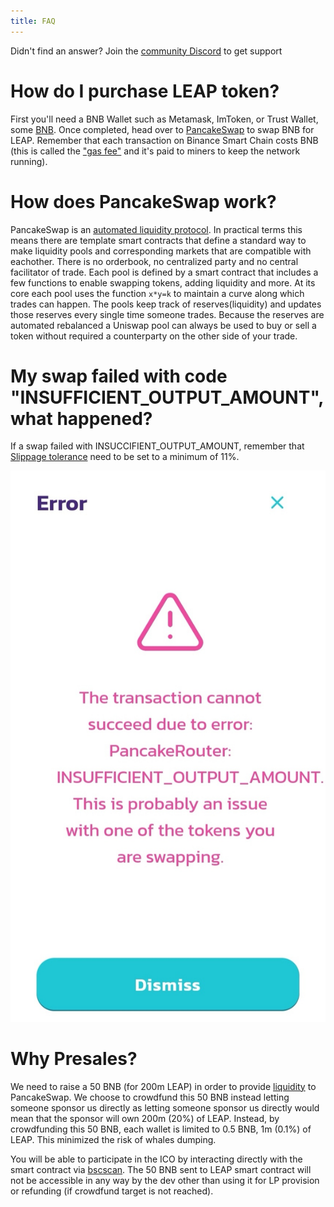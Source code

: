 ```yaml
---
title: FAQ
---
```


<Info>Didn't find an answer? Join the <a href="https://discord.gg/9mP4637ZFD">community Discord</a> to get support</Info>

<!-- # What is Uniswap?

Uniswap is a protocol for creating liquidity and trading ERC-20 tokens on [Ethereum](https://ethereum.org/en/what-is-ethereum/). It eliminates trusted intermediaries and unnecessary forms of rent extraction, allowing for fast, efficient trading. Where it makes tradeoffs decentralization, censorship resistance, and security are prioritized. Uniswap is open-source software licensed under GPL.

If you want to dive into details check out the [docs](/docs/v2/). -->

# How do I purchase LEAP token?

First you'll need a BNB Wallet such as Metamask, ImToken, or Trust Wallet, some [BNB](https://www.binance.com/en/buy-BNB). Once completed, head over to [PancakeSwap](https://pancakeswap.finance/) to swap BNB for LEAP. Remember that each transaction on Binance Smart Chain costs BNB (this is called the ["gas fee"](https://www.youtube.com/watch?v=AJvzNICwcwc&feature=emb_title) and it's paid to miners to keep the network running).

# How does PancakeSwap work?

PancakeSwap is an [automated liquidity protocol](https://ethereum.org/en/get-eth/#dex). In practical terms this means there are template smart contracts that define a standard way to make liquidity pools and corresponding markets that are compatible with eachother. There is no orderbook, no centralized party and no central facilitator of trade. Each pool is defined by a smart contract that includes a few functions to enable swapping tokens, adding liquidity and more. At its core each pool uses the function `x*y=k` to maintain a curve along which trades can happen. The pools keep track of reserves(liquidity) and updates those reserves every single time someone trades. Because the reserves are automated rebalanced a Uniswap pool can always be used to buy or sell a token without required a counterparty on the other side of your trade.

# My swap failed with code "INSUFFICIENT_OUTPUT_AMOUNT", what happened?

If a swap failed with INSUCCIFIENT_OUTPUT_AMOUNT, remember that [Slippage tolerance](https://docs.pancakeswap.finance/click-here-for-help/troubleshooting-errors) need to be set to a minimum of 11%.

![PancakeSwap error](./pancakeswap_error.jpg "PancakeSwap Error")

# Why Presales?
We need to raise a 50 BNB (for 200m LEAP) in order to provide [liquidity](https://uniswap.org/docs/v2/core-concepts/pools/) to PancakeSwap. We choose to crowdfund this 50 BNB instead letting someone sponsor us directly as letting someone sponsor us directly would mean that the sponsor will own 200m (20%) of LEAP. Instead, by crowdfunding this 50 BNB, each wallet is limited to 0.5 BNB, 1m (0.1%) of LEAP. This minimized the risk of whales dumping.

You will be able to participate in the ICO by interacting directly with the smart contract via [bscscan](https://bscscan.com). The 50 BNB sent to LEAP smart contract will not be accessible in any way by the dev other than using it for LP provision or refunding (if crowdfund target is not reached).